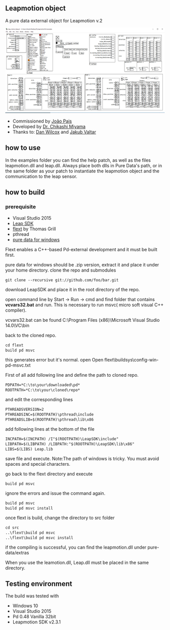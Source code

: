 
## Leapmotion object
A pure data external object for Leapmotion v.2

![](img/patch_new.png)

- Commissioned by [João Pais](https://www.facebook.com/jmmmpais)
- Developed by [Dr. Chikashi Miyama](http://chikashi.net)
- Thanks to: [Dan Wilcox](https://github.com/danomatika) and [Jakub Valtar](https://github.com/JakubValtar)

## how to use
In the examples folder you can find the help patch, as well as the files leapmotion.dll and leap.dll. Always place both dlls in Pure Data's path, or in the same folder as your patch to instantiate the leapmotion object and the communication to the leap sensor.

## how to build
### prerequisite
- Visual Studio 2015
- [Leap SDK](https://developer.leapmotion.com/documentation/v2/cpp/index.html)
- [flext](https://github.com/grrrr/flext) by Thomas Grill
- pthread
- [pure data for windows](http://puredata.info/downloads/pure-data)

Flext enables a C++-based Pd-external development and it must be built first.

pure data for windows should be .zip version, extract it and place it under your home directory.
clone the repo and submodules
```
git clone --recursive git://github.com/foo/bar.git
```
download LeapSDK and place it in the root directory of the repo.

open command line by Start -> Run -> cmd and find folder that contains **vcvars32.bat** and run. This is necessary to run msvc( micro soft visual C++ compiler).

vcvars32.bat can be found C:\Program Files (x86)\Microsoft Visual Studio 14.0\VC\bin

back to the cloned repo.
```
cd flext
build pd msvc
```
this generates error but it's normal.
open Open flext\buildsys\config-win-pd-msvc.txt

First of all add following line and define the path to cloned repo.
```
PDPATH=*C:\to\your\downloaded\pd*
ROOTPATH=*C:\to\your\cloned\repo*
```
and edit the corresponding lines

```
PTHREADSVERSION=2
PTHREADSINC=$(ROOTPATH)\pthread\include
PTHREADSLIB=$(ROOTPATH)\pthread\lib\x86
```

add following lines at the bottom of the file
```
INCPATH=$(INCPATH) /I"$(ROOTPATH)\LeapSDK\include"
LIBPATH=$(LIBPATH) /LIBPATH:"$(ROOTPATH)\LeapSDK\lib\x86"
LIBS=$(LIBS) Leap.lib
```
save file and execute.
Note:The path of windows is tricky. You must avoid spaces and special characters.

go back to the flext directory and execute
```
build pd msvc
```
ignore the errors and issue the command again.

```
build pd msvc
build pd msvc install
```

once flext is build,  change the directory to src folder
```
cd src
..\flext\build pd msvc
..\flext\build pd msvc install
```

if the compiling is successful, you can find the leapmotion.dll under pure-data/extras

When you use the leamotion.dll, Leap.dll must be placed in the same directory.

## Testing environment
The build was tested with
- Windows 10
- Visual Studio 2015
- Pd 0.48 Vanilla 32bit
- Leapmotion SDK v2.3.1
